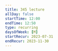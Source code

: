 ```yaml
---
title: 345 lecture
allDay: false
startTime: 12:00
endTime: 12:50
type: recurring
daysOfWeek: [M]
startRecur: 2023-07-31
endRecur: 2023-11-30
---
```

